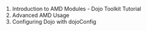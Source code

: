 1. Introduction to AMD Modules - Dojo Toolkit Tutorial
2. Advanced AMD Usage
3. Configuring Dojo with dojoConfig